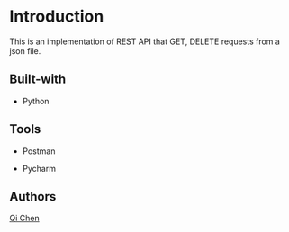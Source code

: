 # Introduction
This is an implementation of REST API that GET, DELETE requests from a json file. 

## Built-with

* Python

## Tools

* Postman

* Pycharm

## Authors

[Qi Chen](https://www.linkedin.com/in/qifchen)
